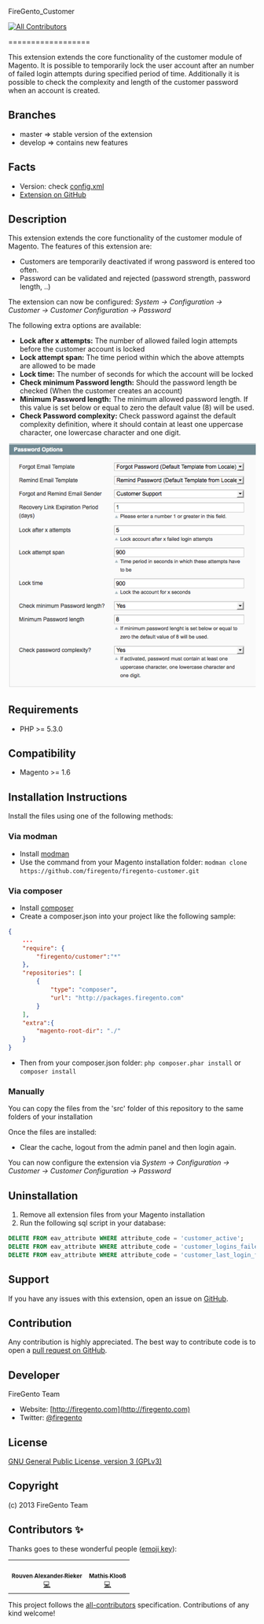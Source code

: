 FireGento_Customer
<!-- ALL-CONTRIBUTORS-BADGE:START - Do not remove or modify this section -->
[![All Contributors](https://img.shields.io/badge/all_contributors-2-orange.svg?style=flat-square)](#contributors-)
<!-- ALL-CONTRIBUTORS-BADGE:END -->
==================

This extension extends the core functionality of the customer module of Magento. It is possible to temporarily lock the user account after an number of failed login attempts during specified period of time. Additionally it is possible to check the complexity and length of the customer password when an account is created.


Branches
--------
* master => stable version of the extension
* develop => contains new features

Facts
-----
- Version: check [config.xml](https://github.com/firegento/firegento-customer/blob/master/src/app/code/community/FireGento/Customer/etc/config.xml)
- [Extension on GitHub](https://github.com/firegento/firegento-customer/)

Description
-----------
This extension extends the core functionality of the customer module of Magento. The features of this extension are:

* Customers are temporarily deactivated if wrong password is entered too often.
* Password can be validated and rejected (password strength, password length, ..)

The extension can now be configured: *System -> Configuration -> Customer -> Customer Configuration -> Password*

The following extra options are available:

- **Lock after x attempts:** The number of allowed failed login attempts before the customer account is locked
- **Lock attempt span:** The time period within which the above attempts are allowed to be made
- **Lock time:** The number of seconds for which the account will be locked
- **Check minimum Password length:** Should the password length be checked (When the customer creates an account)
- **Minimum Password length:** The minimum allowed password length. If this value is set below or equal to zero the default value (8) will be used.
- **Check Password complexity:** Check password against the default complexity definition, where it should contain at least one uppercase character, one lowercase character and one digit.


![Customer Password Configuration](docs/img/customer_password_configuration.png "Customer Password Configuration")



Requirements
------------
- PHP >= 5.3.0

Compatibility
-------------
- Magento >= 1.6

Installation Instructions
-------------------------

Install the files using one of the following methods:
### Via modman
- Install [modman](https://github.com/colinmollenhour/modman)
- Use the command from your Magento installation folder: `modman clone https://github.com/firegento/firegento-customer.git`

### Via composer
- Install [composer](http://getcomposer.org/download/)
- Create a composer.json into your project like the following sample:

```json
{
    ...
    "require": {
        "firegento/customer":"*"
    },
    "repositories": [
	    {
            "type": "composer",
            "url": "http://packages.firegento.com"
        }
    ],
    "extra":{
        "magento-root-dir": "./"
    }
}

```

- Then from your composer.json folder: `php composer.phar install` or `composer install`

### Manually
You can copy the files from the 'src' folder of this repository to the same folders of your installation

Once the files are installed:

- Clear the cache, logout from the admin panel and then login again.

You can now configure the extension via *System -> Configuration -> Customer -> Customer Configuration -> Password*

Uninstallation
--------------
1. Remove all extension files from your Magento installation
2. Run the following sql script in your database:

```sql
DELETE FROM eav_attribute WHERE attribute_code = 'customer_active';
DELETE FROM eav_attribute WHERE attribute_code = 'customer_logins_failed';
DELETE FROM eav_attribute WHERE attribute_code = 'customer_last_login_failed';
```


Support
-------
If you have any issues with this extension, open an issue on [GitHub](https://github.com/firegento/firegento-customer/issues).

Contribution
------------
Any contribution is highly appreciated. The best way to contribute code is to open a [pull request on GitHub](https://help.github.com/articles/using-pull-requests).

Developer
---------
FireGento Team
* Website: [http://firegento.com](http://firegento.com)
* Twitter: [@firegento](https://twitter.com/firegento)

License
-------
[GNU General Public License, version 3 (GPLv3)](http://opensource.org/licenses/gpl-3.0)

Copyright
---------
(c) 2013 FireGento Team

## Contributors ✨

Thanks goes to these wonderful people ([emoji key](https://allcontributors.org/docs/en/emoji-key)):

<!-- ALL-CONTRIBUTORS-LIST:START - Do not remove or modify this section -->
<!-- prettier-ignore-start -->
<!-- markdownlint-disable -->
<table>
  <tr>
    <td align="center"><a href="https://rouven.io/"><img src="https://avatars3.githubusercontent.com/u/393419?v=4" width="100px;" alt=""/><br /><sub><b>Rouven Alexander Rieker</b></sub></a><br /><a href="https://github.com/firegento/firegento-customer/commits?author=therouv" title="Code">💻</a></td>
    <td align="center"><a href="http://www.mage-profis.de/"><img src="https://avatars0.githubusercontent.com/u/710748?v=4" width="100px;" alt=""/><br /><sub><b>Mathis Klooß</b></sub></a><br /><a href="https://github.com/firegento/firegento-customer/commits?author=mklooss" title="Code">💻</a></td>
  </tr>
</table>

<!-- markdownlint-enable -->
<!-- prettier-ignore-end -->
<!-- ALL-CONTRIBUTORS-LIST:END -->

This project follows the [all-contributors](https://github.com/all-contributors/all-contributors) specification. Contributions of any kind welcome!